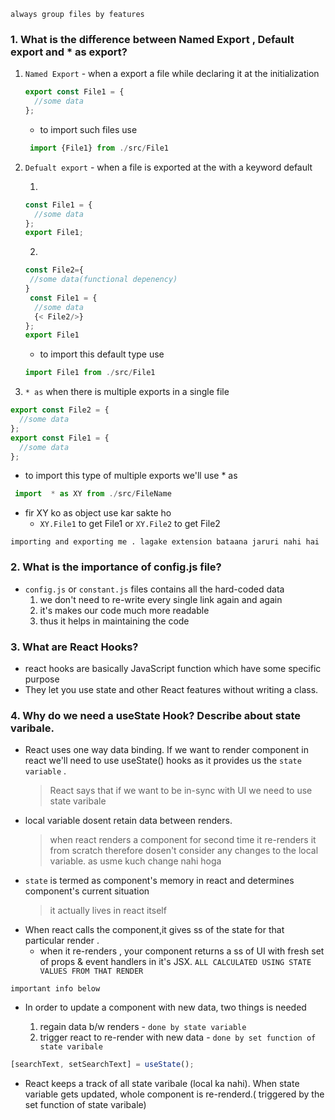 `always group files by features`

### 1. What is the difference between **Named** Export , **Default** export and \* **as** export?

1. `Named Export` - when a export a file while declaring it at the initialization
   ```javascript
   export const File1 = {
     //some data
   };
   ```
   - to import such files use
   ```javascript
    import {File1} from ./src/File1
   ```
2. `Defualt export` - when a file is exported at the with a keyword default

   1.

   ```javascript
   const File1 = {
     //some data
   };
   export File1;

   ```

   2.

   ```javascript
   const File2={
    //some data(functional depenency)
   }
    const File1 = {
     //some data
     {< File2/>}
   };
   export File1
   ```

   - to import this default type use

   ```javascript
   import File1 from ./src/File1
   ```

3. `* as` when there is multiple exports in a single file

```javascript
export const File2 = {
  //some data
};
export const File1 = {
  //some data
};
```

- to import this type of multiple exports we'll use \* as

```javascript
 import  * as XY from ./src/FileName
```

- fir XY ko as object use kar sakte ho
  - `XY.File1` to get File1 or `XY.File2` to get File2

`importing and exporting me . lagake extension bataana jaruri nahi hai`

### 2. What is the importance of config.js file?

- `config.js` or `constant.js` files contains all the hard-coded data
  1. we don't need to re-write every single link again and again
  2. it's makes our code much more readable
  3. thus it helps in maintaining the code

### 3. What are React Hooks?

- react hooks are basically JavaScript function which have some specific purpose
- They let you use state and other React features without writing a class.

### 4. Why do we need a useState Hook? Describe about state varibale.

- React uses one way data binding. If we want to render component in react we'll need to use useState() hooks as it provides us the `state variable` .
  > React says that if we want to be in-sync with UI we need to use state varibale
- local variable dosent retain data between renders.
  > when react renders a component for second time it re-renders it from scratch therefore dosen't consider any changes to the local variable. as usme kuch change nahi hoga
- `state` is termed as component's memory in react and determines component's current situation
  > it actually lives in react itself
- When react calls the component,it gives ss of the state for that particular render .
  - when it re-renders , your component returns a ss of UI with fresh set of props & event handlers in it's JSX. `ALL CALCULATED USING STATE VALUES FROM THAT RENDER`

`important info below`

- In order to update a component with new data, two things is needed

  1. regain data b/w renders - `done by state variable`
  2. trigger react to re-render with new data - `done by set function of state varibale`

```javascript
[searchText, setSearchText] = useState();
```

- React keeps a track of all state varibale (local ka nahi). When state variable gets updated, whole component is re-renderd.( triggered by the set function of state varibale)
